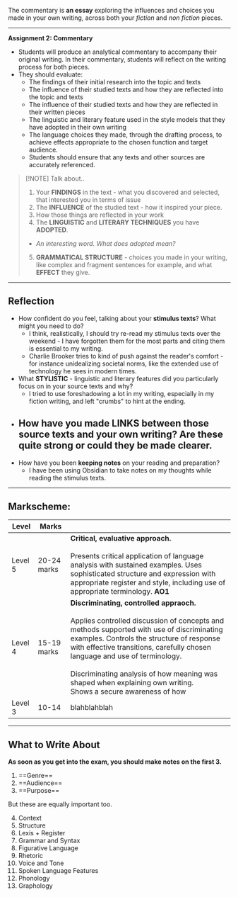 
The commentary is **an essay** exploring the influences and choices you made in your own writing, across both your *fiction* and *non fiction* pieces.

-----

**Assignment 2: Commentary**
- Students will produce an analytical commentary to accompany their original writing. In their commentary, students will reflect on the writing process for both pieces.
- They should evaluate:
	- The findings of their initial research into the topic and texts
	- The influence of their studied texts and how they are reflected into the topic and texts
	- The influence of their studied texts and how they are reflected in their written pieces
	- The linguistic and literary feature used in the style models that they have adopted in their own writing
	- The language choices they made, through the drafting process, to achieve effects appropriate to the chosen function and target audience.
	- Students should ensure that any texts and other sources are accurately referenced.


> [!NOTE] Talk about..
> 1. Your **FINDINGS** in the text - what you discovered and selected, that interested you in terms of issue
> 2. The **INFLUENCE** of the studied text - how it inspired your piece.
> 3. How those things are reflected in your work
> 4. The **LINGUISTIC** and **LITERARY TECHNIQUES** you have **ADOPTED**.
> 	- *An interesting word. What does adopted mean?*
> 5. **GRAMMATICAL STRUCTURE** - choices you made in your writing, like complex and fragment sentences for example, and what **EFFECT** they give.

-----
## Reflection
- How confident do you feel, talking about your **stimulus texts**? What might you need to do?
	- I think, realistically, I should try re-read my stimulus texts over the weekend - I have forgotten them for the most parts and citing them is essential to my writing.
	- Charlie Brooker tries to kind of push against the reader's comfort - for instance unidealizing societal norms, like the extended use of technology he sees in modern times.
- What **STYLISTIC** - linguistic and literary features did you particularly focus on in your source texts and why?
	- I tried to use foreshadowing a lot in my writing, especially in my fiction writing, and left "crumbs" to hint at the ending.
- How have you made **LINKS** between those source texts and your own writing? Are these quite strong or could they be made clearer.
	- 
- How have you been **keeping notes** on your reading and preparation?
	- I have been using Obsidian to take notes on my thoughts while reading the stimulus texts.

-----

## Markscheme:

| Level   | Marks       |                                                                                                                                                                                                                                                                                                                                                                                                     |
| ------- | ----------- | --------------------------------------------------------------------------------------------------------------------------------------------------------------------------------------------------------------------------------------------------------------------------------------------------------------------------------------------------------------------------------------------------- |
| Level 5 | 20-24 marks | **Critical, evaluative approach.**<br><br>Presents critical application of language analysis with sustained examples. Uses sophisticated structure and expression with appropriate register and style, including use of appropriate terminology. **AO1**<br>                                                                                                                                        |
| Level 4 | 15-19 marks | **Discriminating, controlled appraoch.**<br><br>Applies controlled discussion of concepts and methods supported with use of discriminating examples. Controls the structure of response with effective transitions, carefully chosen language and use of terminology.<br><br>Discriminating analysis of how meaning was shaped when explaining own writing.<br>Shows a secure awareness of how <br> |
| Level 3 | 10-14       | blahblahblah                                                                                                                                                                                                                                                                                                                                                                                        |

-----

## What to Write About
**As soon as you get into the exam, you should make notes on the first 3.**

1) ==Genre==
2) ==Audience==
3) ==Purpose==
   
But these are equally important too.

4) Context
5) Structure
6) Lexis + Register
7) Grammar and Syntax
8) Figurative Language
9) Rhetoric
10) Voice and Tone
11) Spoken Language Features
12) Phonology
13) Graphology